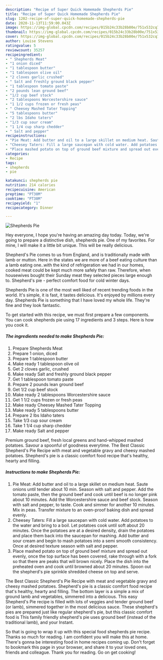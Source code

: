 ```yaml
---
description: "Recipe of Super Quick Homemade Shepherds Pie"
title: "Recipe of Super Quick Homemade Shepherds Pie"
slug: 1202-recipe-of-super-quick-homemade-shepherds-pie
date: 2020-11-13T11:59:00.043Z
image: https://img-global.cpcdn.com/recipes/015b24c33b28b00e/751x532cq70/shepherds-pie-recipe-main-photo.jpg
thumbnail: https://img-global.cpcdn.com/recipes/015b24c33b28b00e/751x532cq70/shepherds-pie-recipe-main-photo.jpg
cover: https://img-global.cpcdn.com/recipes/015b24c33b28b00e/751x532cq70/shepherds-pie-recipe-main-photo.jpg
author: Louise Stevens
ratingvalue: 5
reviewcount: 35257
recipeingredient:
- " Shepherds Meat"
- "1 onion diced"
- "1 tablespoon butter"
- "1 tablespoon olive oil"
- "2 cloves garlic crushed"
- " Salt and freshly ground black pepper"
- "1 tablespoon tomato paste"
- "2 pounds lean ground beef"
- "1/2 cup beef stock"
- "2 tablespoons Worcestershire sauce"
- "1 1/2 cups frozen or fresh peas"
- " Cheesey Mashed Tater Topping"
- "5 tablespoons butter"
- "2 lbs Idaho taters"
- "1/3 cup sour cream"
- "1 1/4 cup sharp chedder"
- " Salt and pepper"
recipeinstructions:
- "Pie Meat: Add butter and oil to a large skillet on medium heat. Saute onions until tender about 10 min. Season with salt and pepper. Add the tomato paste, then the ground beef and cook until beef is no longer pink about 10 minutes. Add the Worcestershire sauce and beef stock. Season with salt and pepper, to taste. Cook and simmer for another 10 minutes. Mix in peas. Transfer mixture to an oven-proof baking dish and spread evenly."
- "Cheesey Taters: Fill a large saucepan with cold water. Add potatoes to the water and bring to a boil. Let potatoes cook until soft about 20 minutes. Once the potatoes are at a desired density, drain the potatoes and place them back into the saucepan for mashing. Add butter and sour cream and begin to mash potatoes into a semi smooth consistency. Once at desired texture season with salt and pepper."
- "Place mashed potato on top of ground beef mixture and spread out evenly, once the top surface has been covered, rake through with a fork so that there are peaks that will brown nicely. Place the dish into the preheated oven and cook until browned about 20 minutes. Spoon out the shepherd&#39;s pie sprinkle shredded cheese on top and serve."
categories:
- Recipe
tags:
- shepherds
- pie

katakunci: shepherds pie 
nutrition: 214 calories
recipecuisine: American
preptime: "PT30M"
cooktime: "PT30M"
recipeyield: "1"
recipecategory: Dinner

---
```



![Shepherds Pie](https://img-global.cpcdn.com/recipes/015b24c33b28b00e/751x532cq70/shepherds-pie-recipe-main-photo.jpg)

Hey everyone, I hope you're having an amazing day today. Today, we're going to prepare a distinctive dish, shepherds pie. One of my favorites. For mine, I will make it a little bit unique. This will be really delicious.

Shepherd&#39;s Pie comes to us from England, and is traditionally made with lamb or mutton. Here in the states we are more of a beef eating culture than a lamb eating one..with the kind of refrigeration we had in our homes, cooked meat could be kept much more safely than raw. Therefore, when housewives bought their Sunday meat they selected pieces large enough to. Shepherd&#39;s pie - perfect comfort food for cold winter days.

Shepherds Pie is one of the most well liked of recent trending foods in the world. It's simple, it is fast, it tastes delicious. It's enjoyed by millions every day. Shepherds Pie is something that I have loved my whole life. They're fine and they look fantastic.


To get started with this recipe, we must first prepare a few components. You can cook shepherds pie using 17 ingredients and 3 steps. Here is how you cook it.

<!--inarticleads1-->

##### The ingredients needed to make Shepherds Pie:

1. Prepare  Shepherds Meat
1. Prepare 1 onion, diced
1. Prepare 1 tablespoon butter
1. Make ready 1 tablespoon olive oil
1. Get 2 cloves garlic, crushed
1. Make ready  Salt and freshly ground black pepper
1. Get 1 tablespoon tomato paste
1. Prepare 2 pounds lean ground beef
1. Get 1/2 cup beef stock
1. Make ready 2 tablespoons Worcestershire sauce
1. Get 1 1/2 cups frozen or fresh peas
1. Make ready  Cheesey Mashed Tater Topping
1. Make ready 5 tablespoons butter
1. Prepare 2 lbs Idaho taters
1. Take 1/3 cup sour cream
1. Take 1 1/4 cup sharp chedder
1. Make ready  Salt and pepper


Premium ground beef, fresh local greens and hand-whipped mashed potatoes. Savour a spoonful of goodness everytime. The Best Classic Shepherd&#39;s Pie Recipe with meat and vegetable gravy and cheesy mashed potatoes. Shepherd&#39;s pie is a classic comfort food recipe that&#39;s healthy, hearty and filling. 

<!--inarticleads2-->

##### Instructions to make Shepherds Pie:

1. Pie Meat: Add butter and oil to a large skillet on medium heat. Saute onions until tender about 10 min. Season with salt and pepper. Add the tomato paste, then the ground beef and cook until beef is no longer pink about 10 minutes. Add the Worcestershire sauce and beef stock. Season with salt and pepper, to taste. Cook and simmer for another 10 minutes. Mix in peas. Transfer mixture to an oven-proof baking dish and spread evenly.
1. Cheesey Taters: Fill a large saucepan with cold water. Add potatoes to the water and bring to a boil. Let potatoes cook until soft about 20 minutes. Once the potatoes are at a desired density, drain the potatoes and place them back into the saucepan for mashing. Add butter and sour cream and begin to mash potatoes into a semi smooth consistency. Once at desired texture season with salt and pepper.
1. Place mashed potato on top of ground beef mixture and spread out evenly, once the top surface has been covered, rake through with a fork so that there are peaks that will brown nicely. Place the dish into the preheated oven and cook until browned about 20 minutes. Spoon out the shepherd&#39;s pie sprinkle shredded cheese on top and serve.


The Best Classic Shepherd&#39;s Pie Recipe with meat and vegetable gravy and cheesy mashed potatoes. Shepherd&#39;s pie is a classic comfort food recipe that&#39;s healthy, hearty and filling. The bottom layer is a simple a mix of ground lamb and vegetables, simmered into a delicious. This easy Shepherd&#39;s Pie recipe is filled with lots of veggies and tender ground beef (or lamb), simmered together in the most delicious sauce. These shepherd&#39;s pies are prepared just like regular shepherd&#39;s pie, but this classic comfort food is This family friendly shepherd&#39;s pie uses ground beef (instead of the traditional lamb), and your Instant. 

So that is going to wrap it up with this special food shepherds pie recipe. Thanks so much for reading. I am confident you will make this at home. There's gonna be interesting food in home recipes coming up. Don't forget to bookmark this page in your browser, and share it to your loved ones, friends and colleague. Thank you for reading. Go on get cooking!
